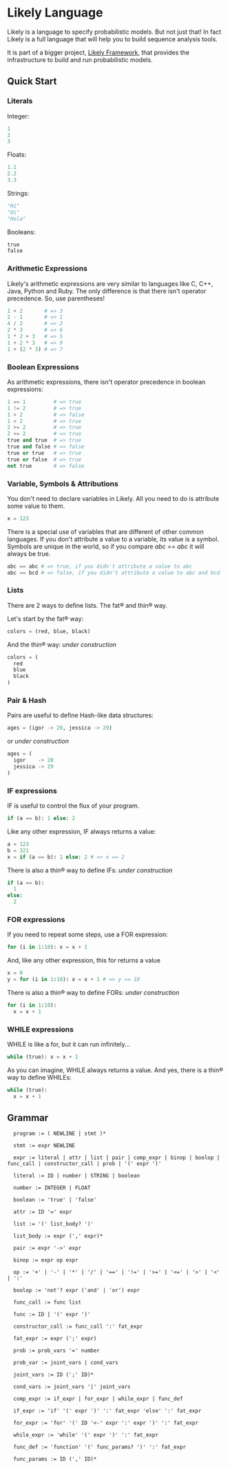 # Likely Language

Likely is a language to specify probabilistic models. But not just that! In fact Likely is a full language that will help you to build sequence analysis tools.

It is part of a bigger project, [Likely Framework](https://github.com/igorbonadio/likely), that provides the infrastructure to build and run probabilistic models.

## Quick Start

### Literals

Integer:

```python
1
2
3
```

Floats:

```python
1.1
2.2
3.3
```

Strings:

```python
"Hi"
"Oi"
"Hola"
```

Booleans:

```python
true
false
```

### Arithmetic Expressions

Likely's arithmetic expressions are very similar to languages like C, C++, Java, Python and Ruby. The only difference is that there isn't operator precedence. So, use parentheses!

```python
1 + 2       # => 3
2 - 1       # => 1
4 / 2       # => 2
2 * 3       # => 6
1 * 2 + 3   # => 5
1 + 2 * 3   # => 9
1 + (2 * 3) # => 7
```

### Boolean Expressions

As arithmetic expressions, there isn't operator precedence in boolean expressions:

```python
1 == 1         # => true
1 != 2         # => true
1 > 2          # => false
1 < 2          # => true
2 >= 2         # => true
2 <= 2         # => true
true and true  # => true
true and false # => false
true or true   # => true
true or false  # => true
not true       # => false
```

### Variable, Symbols & Attributions

You don't need to declare variables in Likely. All you need to do is attribute some value to them.

```python
x = 123
```

There is a special use of variables that are different of other common languages. If you don't attribute a value to a variable, its value is a symbol. Symbols are unique in the world, so if you compare _abc == abc_ it will always be true.

```python
abc == abc # => true, if you didn't attribute a value to abc
abc == bcd # => false, if you didn't attribute a value to abc and bcd
```

### Lists

There are 2 ways to define lists. The fat® and thin® way.

Let's start by the fat® way:

```python
colors = (red, blue, black)
```

And the thin® way: _under construction_

```python
colors = (
  red
  blue
  black
)
```

### Pair & Hash

Pairs are useful to define Hash-like data structures:

```python
ages = (igor -> 28, jessica -> 29)
```

or _under construction_

```python
ages = (
  igor    -> 28
  jessica -> 29
)
```

### IF expressions

IF is useful to control the flux of your program.

```python
if (a == b): 1 else: 2
```

Like any other expression, IF always returns a value:

```python
a = 123
b = 321
x = if (a == b): 1 else: 2 # => x == 2
```

There is also a thin® way to define IFs: _under construction_

```python
if (a == b):
  1
else:
  2
```

### FOR expressions

If you need to repeat some steps, use a FOR expression:

```python
for (i in 1:10): x = x + 1
```

And, like any other expression, this for returns a value

```python
x = 0
y = for (i in 1:10): x = x + 1 # => y == 10
```

There is also a thin® way to define FORs: _under construction_

```python
for (i in 1:10):
  x = x + 1
```

### WHILE expressions

WHILE is like a for, but it can run infinitely...

```python
while (true): x = x + 1
```

As you can imagine, WHILE always returns a value. And yes, there is a thin® way to define WHILEs:

```python
while (true):
  x = x + 1
```

## Grammar

```
  program := ( NEWLINE | stmt )*

  stmt := expr NEWLINE

  expr := literal | attr | list | pair | comp_expr | binop | boolop | func_call | constructor_call | prob | '(' expr ')'

  literal := ID | number | STRING | boolean

  number := INTEGER | FLOAT

  boolean := 'true' | 'false'

  attr := ID '=' expr

  list := '(' list_body? ')'

  list_body := expr (',' expr)*

  pair := expr '->' expr

  binop := expr op expr

  op := '+' | '-' | '*' | '/' | '==' | '!=' | '>=' | '<=' | '>' | '<' | ':'

  boolop := 'not'? expr ('and' | 'or') expr

  func_call := func list

  func := ID | '(' expr ')'

  constructor_call := func_call ':' fat_expr

  fat_expr := expr (';' expr)

  prob := prob_vars '=' number

  prob_var := joint_vars | cond_vars

  joint_vars := ID (';' ID)*

  cond_vars := joint_vars '|' joint_vars

  comp_expr := if_expr | for_expr | while_expr | func_def

  if_expr := 'if' '(' expr ')' ':' fat_expr 'else' ':' fat_expr

  for_expr := 'for' '(' ID '<-' expr ':' expr ')' ':' fat_expr

  while_expr := 'while' '(' expr ')' ':' fat_expr

  func_def := 'function' '(' func_params? ')' ':' fat_expr

  func_params := ID (',' ID)*
```
